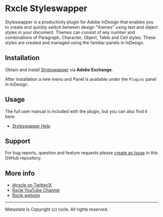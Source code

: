 # Rxcle Styleswapper

Styleswapper is a productivity plugin for Adobe InDesign that enables you to create and quickly switch between design "themes" using text and object styles in your document. Themes can consist of any number and combinations of Paragraph, Character, Object, Table and Cell styles. These styles are created and managed using the familiar panels in InDesign.

## Installation
Obtain and install [Styleswapper](https://exchange.adobe.com/apps/cc/faf1c020/styleswapper) via **Adobe Exchange**.

After installation a new menu and Panel is available under the `Plugins` panel in InDesign.

## Usage
The full user manual is included with the plugin, but you can also find it here:
- [Styleswapper Help](./docs/help-id.md)

## Support
For bug reports, question and feature requests please [create an Issue](https://github.com/rxcle/styleswapper-support/issues)
 in this GitHub repository.

## More info
- [@rxcle on Twitter/X](https://twitter.com/rxcle)
- [Rxcle YouTube Channel](https://www.youtube.com/channel/UCiSFFEuOoIQdk6mivM3eGkQ)
- [Rxcle website](https://rxcle.com)

---
Metastate is Copyright (c) rxcle. All rights reserved.
